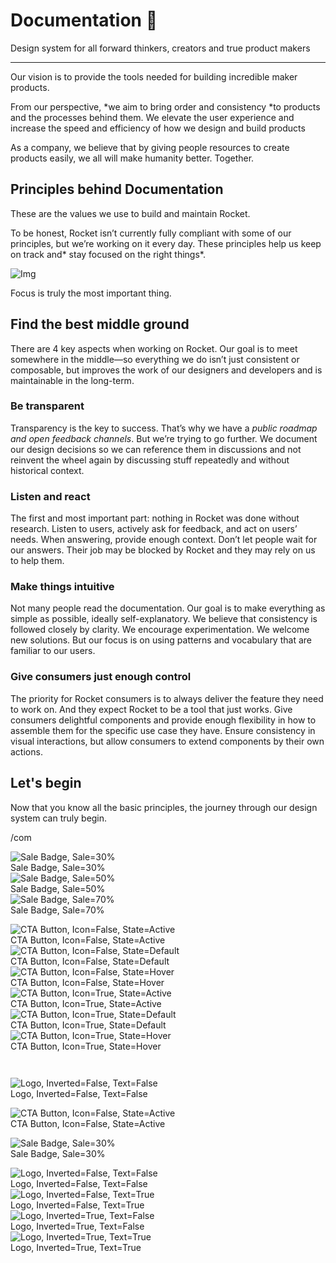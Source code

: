 
# Documentation 🚀

Design system for all forward thinkers, creators and true product makers

---

Our vision is to provide the tools needed for building incredible maker products.

From our perspective, *we aim to bring order and consistency *to products and the processes behind them. We elevate the user experience and increase the speed and efficiency of how we design and build products

As a company, we believe that by giving people resources to create products easily, we all will make humanity better. Together.

## Principles behind Documentation

These are the values we use to build and maintain Rocket.

To be honest, Rocket isn’t currently fully compliant with some of our principles, but we’re working on it every day. These principles help us keep on track and* stay focused on the right things*.

![Img](https://studio-assets.supernova.io/design-systems/14533/9289758a-6300-472a-bbc6-a57098081abf.jpeg)

Focus is truly the most important thing.

## Find the best middle ground

There are 4 key aspects when working on Rocket. Our goal is to meet somewhere in the middle—so everything we do isn’t just consistent or composable, but improves the work of our designers and developers and is maintainable in the long-term.

### Be transparent

Transparency is the key to success. That’s why we have a *public roadmap and open feedback channels*. But we’re trying to go further. We document our design decisions so we can reference them in discussions and not reinvent the wheel again by discussing stuff repeatedly and without historical context.

### Listen and react

The first and most important part: nothing in Rocket was done without research. Listen to users, actively ask for feedback, and act on users’ needs. When answering, provide enough context. Don’t let people wait for our answers. Their job may be blocked by Rocket and they may rely on us to help them.

### Make things intuitive

Not many people read the documentation. Our goal is to make everything as simple as possible, ideally self-explanatory. We believe that consistency is followed closely by clarity. We encourage experimentation. We welcome new solutions. But our focus is on using patterns and vocabulary that are familiar to our users.

### Give consumers just enough control

The priority for Rocket consumers is to always deliver the feature they need to work on. And they expect Rocket to be a tool that just works. Give consumers delightful components and provide enough flexibility in how to assemble them for the specific use case they have. Ensure consistency in visual interactions, but allow consumers to extend components by their own actions.

## Let's begin

Now that you know all the basic principles, the journey through our design system can truly begin.

/com

  
![Sale Badge, Sale=30%](https://studio-assets.supernova.io/design-systems/14533/c6974bea-e9b9-4131-a106-0f6a78109010.png)  
Sale Badge, Sale=30%  
![Sale Badge, Sale=50%](https://studio-assets.supernova.io/design-systems/14533/9ad1e566-afa6-4e8d-986d-e99e47a358c2.png)  
Sale Badge, Sale=50%  
![Sale Badge, Sale=70%](https://studio-assets.supernova.io/design-systems/14533/8d57a923-9b56-4a20-a539-584ac7897c7e.png)  
Sale Badge, Sale=70%  


  
![CTA Button, Icon=False, State=Active](https://studio-assets.supernova.io/design-systems/14533/acb6a5f8-8544-467a-a31e-3f4858e41ec6.png)  
CTA Button, Icon=False, State=Active  
![CTA Button, Icon=False, State=Default](https://studio-assets.supernova.io/design-systems/14533/5f97d3e0-79cc-4b3b-bacd-f824c87c886f.png)  
CTA Button, Icon=False, State=Default  
![CTA Button, Icon=False, State=Hover](https://studio-assets.supernova.io/design-systems/14533/d3e272ad-1067-4413-a43d-0073cff3f801.png)  
CTA Button, Icon=False, State=Hover  
![CTA Button, Icon=True, State=Active](https://studio-assets.supernova.io/design-systems/14533/f9739a32-8207-4a33-8a01-07bc14baf871.png)  
CTA Button, Icon=True, State=Active  
![CTA Button, Icon=True, State=Default](https://studio-assets.supernova.io/design-systems/14533/a7a68ae5-ccfb-4150-b353-02de572a1b00.png)  
CTA Button, Icon=True, State=Default  
![CTA Button, Icon=True, State=Hover](https://studio-assets.supernova.io/design-systems/14533/3facd5fa-ff65-4121-ae21-3c934b920a94.png)  
CTA Button, Icon=True, State=Hover  


```javascript  
  
```

  
![Logo, Inverted=False, Text=False](https://studio-assets.supernova.io/design-systems/14533/e0fbe2a5-1016-4945-b1d1-03ec971c3a8c.png)  
Logo, Inverted=False, Text=False  


  
  


  
![CTA Button, Icon=False, State=Active](https://studio-assets.supernova.io/design-systems/14533/acb6a5f8-8544-467a-a31e-3f4858e41ec6.png)  
CTA Button, Icon=False, State=Active  


  
![Sale Badge, Sale=30%](https://studio-assets.supernova.io/design-systems/14533/c6974bea-e9b9-4131-a106-0f6a78109010.png)  
Sale Badge, Sale=30%  


  
![Logo, Inverted=False, Text=False](https://studio-assets.supernova.io/design-systems/14533/e0fbe2a5-1016-4945-b1d1-03ec971c3a8c.png)  
Logo, Inverted=False, Text=False  
![Logo, Inverted=False, Text=True](https://studio-assets.supernova.io/design-systems/14533/d95d3ee7-c3b2-4bb0-89b3-e0f50d220407.png)  
Logo, Inverted=False, Text=True  
![Logo, Inverted=True, Text=False](https://studio-assets.supernova.io/design-systems/14533/96f8ae23-3892-45ef-b156-82d837c8a2dd.png)  
Logo, Inverted=True, Text=False  
![Logo, Inverted=True, Text=True](https://studio-assets.supernova.io/design-systems/14533/82642dca-e9df-4428-81f9-7381ebf23dca.png)  
Logo, Inverted=True, Text=True  

